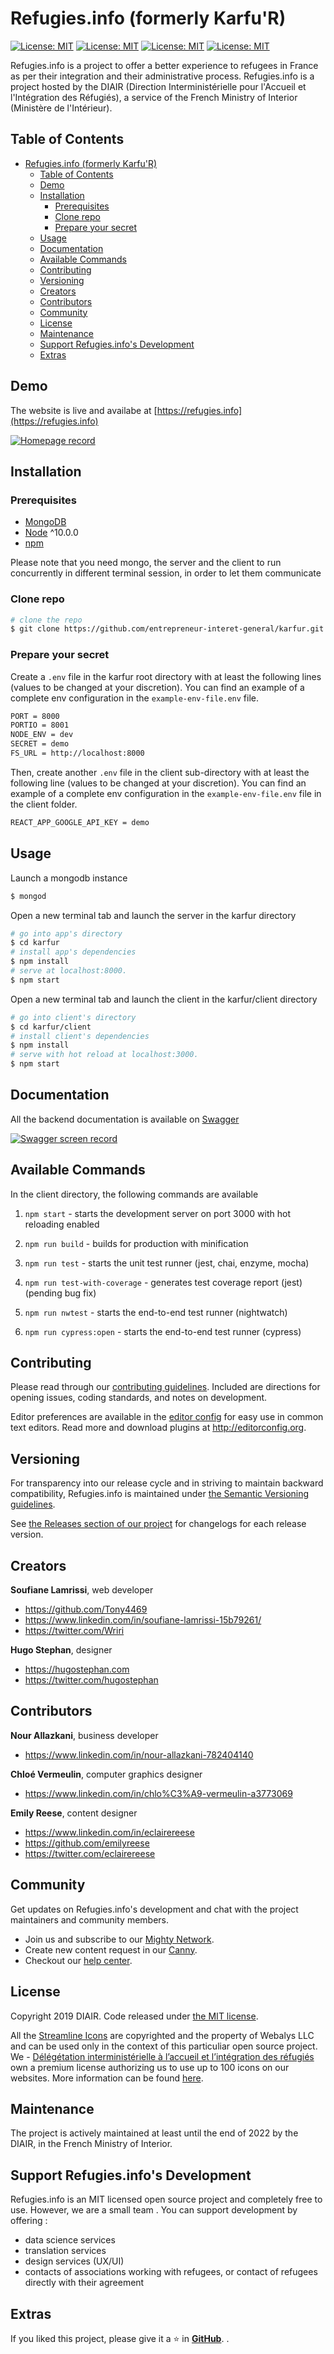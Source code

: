 # Refugies.info (formerly Karfu'R)

[![License: MIT](https://img.shields.io/badge/License-MIT-yellow.svg)](https://opensource.org/licenses/MIT)
[![License: MIT](https://img.shields.io/badge/Programme-Entrepreneurs_d'intérêt_général-blue.svg)](https://entrepreneur-interet-general.etalab.gouv.fr)
[![License: MIT](https://img.shields.io/badge/Promo-2019-blueviolet.svg)](https://entrepreneur-interet-general.etalab.gouv.fr/defis.html)
[![License: MIT](https://img.shields.io/badge/Défi-Karfu'R-success.svg)](https://entrepreneur-interet-general.etalab.gouv.fr/defis/2019/karfur.html)

Refugies.info is a project to offer a better experience to refugees in France as per their integration and their administrative process. Refugies.info is a project hosted by the DIAIR (Direction Interministérielle pour l'Accueil et l'Intégration des Réfugiés), a service of the French Ministry of Interior (Ministère de l'Intérieur).

## Table of Contents

- [Refugies.info (formerly Karfu'R)](#refugiesinfo-formerly-karfur)
  - [Table of Contents](#table-of-contents)
  - [Demo](#demo)
  - [Installation](#installation)
    - [Prerequisites](#prerequisites)
    - [Clone repo](#clone-repo)
    - [Prepare your secret](#prepare-your-secret)
  - [Usage](#usage)
  - [Documentation](#documentation)
  - [Available Commands](#available-commands)
  - [Contributing](#contributing)
  - [Versioning](#versioning)
  - [Creators](#creators)
  - [Contributors](#contributors)
  - [Community](#community)
  - [License](#license)
  - [Maintenance](#maintenance)
  - [Support Refugies.info's Development](#support-refugiesinfos-development)
  - [Extras](#extras)

## Demo

The website is live and availabe at [https://refugies.info](https://refugies.info)

[![Homepage record](https://img.youtube.com/vi/o_qg4pDW0v8/0.jpg)](https://www.youtube.com/watch?v=o_qg4pDW0v8)

## Installation

### Prerequisites

- [MongoDB](https://treehouse.github.io/installation-guides/mac/mongo-mac.html)
- [Node](https://nodejs.org/en/download/) ^10.0.0
- [npm](https://nodejs.org/en/download/package-manager/)

Please note that you need mongo, the server and the client to run concurrently in different terminal session, in order to let them communicate

### Clone repo

```bash
# clone the repo
$ git clone https://github.com/entrepreneur-interet-general/karfur.git
```

### Prepare your secret

Create a `.env` file in the karfur root directory with at least the following lines (values to be changed at your discretion). You can find an example of a complete env configuration in the `example-env-file.env` file.

```bash
PORT = 8000
PORTIO = 8001
NODE_ENV = dev
SECRET = demo
FS_URL = http://localhost:8000
```

Then, create another `.env` file in the client sub-directory with at least the following line (values to be changed at your discretion). You can find an example of a complete env configuration in the `example-env-file.env` file in the client folder.

```bash
REACT_APP_GOOGLE_API_KEY = demo
```

## Usage

Launch a mongodb instance

```bash
$ mongod
```

Open a new terminal tab and launch the server in the karfur directory

```bash
# go into app's directory
$ cd karfur
# install app's dependencies
$ npm install
# serve at localhost:8000.
$ npm start
```

Open a new terminal tab and launch the client in the karfur/client directory

```bash
# go into client's directory
$ cd karfur/client
# install client's dependencies
$ npm install
# serve with hot reload at localhost:3000.
$ npm start
```

## Documentation

All the backend documentation is available on [Swagger](https://app.swaggerhub.com/apis-docs/DIAIR/Refugies.info/1.0.0)

[![Swagger screen record](https://img.youtube.com/vi/wx0mL7NG9VA/0.jpg)](https://www.youtube.com/watch?v=wx0mL7NG9VA)

## Available Commands

In the client directory, the following commands are available

1. `npm start` - starts the development server on port 3000 with hot reloading enabled

2. `npm run build` - builds for production with minification

3. `npm run test` - starts the unit test runner (jest, chai, enzyme, mocha)

4. `npm run test-with-coverage` - generates test coverage report (jest) (pending bug fix)

5. `npm run nwtest` - starts the end-to-end test runner (nightwatch)

6. `npm run cypress:open` - starts the end-to-end test runner (cypress)

## Contributing

Please read through our [contributing guidelines](https://github.com/entrepreneur-interet-general/karfur/blob/master/CONTRIBUTING.md). Included are directions for opening issues, coding standards, and notes on development.

Editor preferences are available in the [editor config](https://github.com/entrepreneur-interet-general/karfur/blob/master/.editorconfig) for easy use in common text editors. Read more and download plugins at <http://editorconfig.org>.

## Versioning

For transparency into our release cycle and in striving to maintain backward compatibility, Refugies.info is maintained under [the Semantic Versioning guidelines](http://semver.org/).

See [the Releases section of our project](https://github.com/entrepreneur-interet-general/karfur/releases) for changelogs for each release version.

## Creators

**Soufiane Lamrissi**, web developer

- <https://github.com/Tony4469>
- <https://www.linkedin.com/in/soufiane-lamrissi-15b79261/>
- <https://twitter.com/Wriri>

**Hugo Stephan**, designer

- <https://hugostephan.com>
- <https://twitter.com/hugostephan>

## Contributors

**Nour Allazkani**, business developer

- <https://www.linkedin.com/in/nour-allazkani-782404140>

**Chloé Vermeulin**, computer graphics designer

- <https://www.linkedin.com/in/chlo%C3%A9-vermeulin-a3773069>

**Emily Reese**, content designer

- <https://www.linkedin.com/in/eclairereese>
- <https://github.com/emilyreese>
- <https://twitter.com/eclairereese>

## Community

Get updates on Refugies.info's development and chat with the project maintainers and community members.

- Join us and subscribe to our [Mighty Network](https://refugies-info.mn.co).
- Create new content request in our [Canny](https://refugies.canny.io).
- Checkout our [help center](https://help.refugies.info/fr/).

## License

Copyright 2019 DIAIR. Code released under [the MIT license](https://github.com/entrepreneur-interet-general/karfur/blob/master/LICENSE.md).

All the [Streamline Icons](https://streamlineicons.com/) are copyrighted and the property of Webalys LLC and can be used only in the context of this particuliar open source project. We - [Délégétation interministérielle à l’accueil et l’intégration des réfugiés](https://accueil-integration-refugies.fr/) own a premium license authorizing us to use up to 100 icons on our websites. More information can be found [here](https://www.notion.so/Premium-License-19ab1e1b9ebb4244b4a4e5c0062d4443).

## Maintenance

The project is actively maintained at least until the end of 2022 by the DIAIR, in the French Ministry of Interior.

## Support Refugies.info's Development

Refugies.info is an MIT licensed open source project and completely free to use. However, we are a small team . You can support development by offering :

- data science services
- translation services
- design services (UX/UI)
- contacts of associations working with refugees, or contact of refugees directly with their agreement

## Extras

If you liked this project, please give it a ⭐ in [**GitHub**](https://github.com/entrepreneur-interet-general/karfur).
.